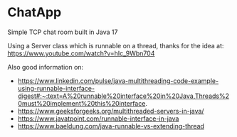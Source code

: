 # ChatApp
 Simple TCP chat room built in Java 17

Using a Server class which is runnable on a thread, thanks for the idea at: https://www.youtube.com/watch?v=hIc_9Wbn704

Also good information on:
- https://www.linkedin.com/pulse/java-multithreading-code-example-using-runnable-interface-digest#:~:text=A%20runnable%20interface%20in%20Java,Threads%20must%20implement%20this%20interface.
- https://www.geeksforgeeks.org/multithreaded-servers-in-java/
- https://www.javatpoint.com/runnable-interface-in-java
- https://www.baeldung.com/java-runnable-vs-extending-thread

